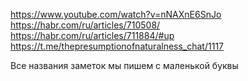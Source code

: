 https://www.youtube.com/watch?v=nNAXnE6SnJo
https://habr.com/ru/articles/710508/
https://habr.com/ru/articles/711884/#up
https://t.me/thepresumptionofnaturalness_chat/1117

Все названия заметок мы пишем с маленькой буквы
